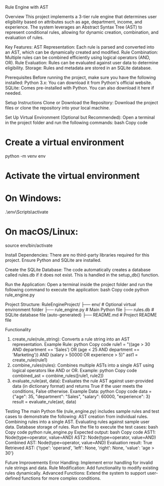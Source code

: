 Rule Engine with AST


Overview
This project implements a 3-tier rule engine that determines user eligibility based on attributes such as age, department, income, and experience. The system leverages an Abstract Syntax Tree (AST) to represent conditional rules, allowing for dynamic creation, combination, and evaluation of rules.

Key Features:
AST Representation: Each rule is parsed and converted into an AST, which can be dynamically created and modified.
Rule Combination: Multiple rules can be combined efficiently using logical operators (AND, OR).
Rule Evaluation: Rules can be evaluated against user data to determine eligibility.
Storage: Rules and metadata are stored in an SQLite database.

Prerequisites
Before running the project, make sure you have the following installed:
Python 3.x: You can download it from Python's official website.
SQLite: Comes pre-installed with Python. You can also download it here if needed.

Setup Instructions
Clone or Download the Repository:
Download the project files or clone the repository into your local machine.

Set Up Virtual Environment (Optional but Recommended): Open a terminal in the project folder and run the following commands:
bash
Copy code
# Create a virtual environment
python -m venv env
# Activate the virtual environment
# On Windows:
.\env\Scripts\activate
# On macOS/Linux:
source env/bin/activate

Install Dependencies: There are no third-party libraries required for this project. Ensure Python and SQLite are installed.

Create the SQLite Database:
The code automatically creates a database called rules.db if it does not exist. This is handled in the setup_db() function.

Run the Application:
Open a terminal inside the project folder and run the following command to execute the application:
bash
Copy code
python rule_engine.py

Project Structure:
RuleEngineProject/
    ├── env/                 # Optional virtual environment folder
    ├── rule_engine.py        # Main Python file
    ├── rules.db              # SQLite database file (auto-generated)
    ├── README.md             # Project README file

Functionality
1. create_rule(rule_string):
Converts a rule string into an AST representation.
Example Rule:
python
Copy code
rule1 = "((age > 30 AND department == 'Sales') OR (age < 25 AND department == 'Marketing')) AND (salary > 50000 OR experience > 5)"
ast1 = create_rule(rule1)
2. combine_rules(rules):
Combines multiple ASTs into a single AST using logical operators like AND or OR.
Example:
python
Copy code
combined_ast = combine_rules([rule1, rule2])
3. evaluate_rule(ast, data):
Evaluates the rule AST against user-provided data (in dictionary format) and returns True if the user meets the conditions, False otherwise.
Example Data:
python
Copy code
data = {"age": 35, "department": "Sales", "salary": 60000, "experience": 3}
result = evaluate_rule(ast, data)

Testing
The main Python file (rule_engine.py) includes sample rules and test cases to demonstrate the following:
AST creation from individual rules.
Combining rules into a single AST.
Evaluating rules against sample user data.
Database storage of rules.
Run the file to execute the test cases:
bash
Copy code
python rule_engine.py
Expected output:
bash
Copy code
AST1: Node(type=operator, value=AND)
AST2: Node(type=operator, value=AND)
Combined AST: Node(type=operator, value=AND)
Evaluation result: True
Retrieved AST: {'type': 'operand', 'left': None, 'right': None, 'value': 'age > 30'}

Future Improvements
Error Handling: Implement error handling for invalid rule strings and data.
Rule Modification: Add functionality to modify existing rules dynamically.
Advanced Functions: Extend the system to support user-defined functions for more complex conditions.